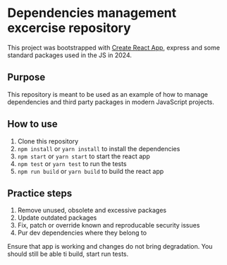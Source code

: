 # Dependencies management excercise repository

This project was bootstrapped with [Create React App](https://github.com/facebook/create-react-app), express and some standard packages used in the JS in 2024.

## Purpose

This repository is meant to be used as an example of how to manage dependencies and third party packages in modern JavaScript projects.

## How to use

1. Clone this repository
2. `npm install` or `yarn install` to install the dependencies
3. `npm start` or `yarn start` to start the react app
4. `npm test` or `yarn test` to run the tests
5. `npm run build` or `yarn build` to build the react app

## Practice steps

1. Remove unused, obsolete and excessive packages
1. Update outdated packages
1. Fix, patch or override known and reproducable security issues
1. Pur dev dependencies where they belong to

Ensure that app is working and changes do not bring degradation. You should still be able ti build, start run tests.

